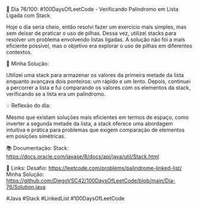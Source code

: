 🚀 Dia 76/100: #100DaysOfLeetCode - Verificando Palíndromo em Lista Ligada com Stack

Hoje o dia seria cheio, então resolvi fazer um exercício mais simples, mas sem deixar de praticar o uso de pilhas. Dessa vez, utilizei stacks para resolver um problema envolvendo listas ligadas. A solução não foi a mais eficiente possível, mas o objetivo era explorar o uso de pilhas em diferentes contextos.

🌟 Minha Solução:

Utilizei uma stack para armazenar os valores da primeira metade da lista enquanto avançava dois ponteiros: um rápido e um lento. Depois, continuei a percorrer a lista e fui comparando os valores com os elementos da stack, verificando se a lista era um palíndromo.

💡 Reflexão do dia:

Mesmo que existam soluções mais eficientes em termos de espaço, como inverter a segunda metade da lista, a stack oferece uma abordagem intuitiva e prática para problemas que exigem comparação de elementos em posições simétricas.

📚 Documentação:
Stack: https://docs.oracle.com/javase/8/docs/api/java/util/Stack.html

📌 Links:
Desafio: https://leetcode.com/problems/palindrome-linked-list/
Minha Solução: https://github.com/DiegoVSC42/100DaysOfLeetCode/blob/main/Dia-76/Solution.java

#Java #Stack #LinkedList #100DaysOfLeetCode
